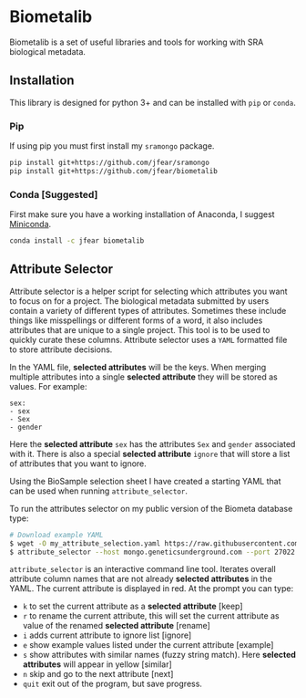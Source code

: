 # Biometalib

Biometalib is a set of useful libraries and tools for working with SRA biological metadata.

## Installation

This library is designed for python 3+ and can be installed with `pip` or `conda`.

### Pip

If using pip you must first install my `sramongo` package.

```bash
pip install git+https://github.com/jfear/sramongo
pip install git+https://github.com/jfear/biometalib
```

### Conda [Suggested]

First make sure you have a working installation of Anaconda, I suggest
[Miniconda](https://conda.io/miniconda.html).

```bash
conda install -c jfear biometalib
```

## Attribute Selector

Attribute selector is a helper script for selecting which attributes you want
to focus on for a project. The biological metadata submitted by users contain a
variety of different types of attributes. Sometimes these include things like
misspellings or different forms of a word, it also includes attributes that are
unique to a single project. This tool is to be used to quickly curate these
columns. Attribute selector uses a `YAML` formatted file to store attribute
decisions.

In the YAML file, **selected attributes** will be the keys. When merging
multiple attributes into a single **selected attribute** they will be stored as
values. For example:

```
sex:
- sex
- Sex
- gender
```

Here the **selected attribute** `sex` has the attributes `Sex` and `gender`
associated with it.  There is also a special **selected attribute** `ignore` that will store a list
of attributes that you want to ignore.

Using the BioSample selection sheet I have created a starting YAML that can be
used when running `attribute_selector`.

To run the attributes selector on my public version of the Biometa database type:

```bash
# Download example YAML
$ wget -O my_attribute_selection.yaml https://raw.githubusercontent.com/jfear/biometalib/master/data/flybase_example.yaml
$ attribute_selector --host mongo.geneticsunderground.com --port 27022 --db sra --username sra --password oliver --authenticationDatabase user-data --config my_attribute_selection.yaml
```

`attribute_selector` is an interactive command line tool. Iterates overall
attribute column names that are not already **selected attributes** in the
YAML. The current attribute is displayed in red. At the prompt you can type:

* `k` to set the current attribute as a **selected attribute** [keep]
* `r` to rename the current attribute, this will set the current attribute as
  value of the renamed **selected attribute** [rename]
* `i` adds current attribute to ignore list [ignore]
* `e` show example values listed under the current attribute [example]
* `s` show attributes with similar names (fuzzy string match). Here **selected attributes** will appear in yellow [similar]
* `n` skip and go to the next attribute [next]
* `quit` exit out of the program, but save progress.

